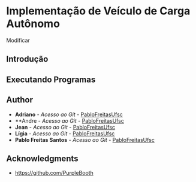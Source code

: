 # Implementação de Veículo de Carga Autônomo

Modificar

## Introdução


## Executando Programas


## Author

-   **Adriano** - _Acesso ao Git_ - [PabloFreitasUfsc](https://github.com/PabloFreitasUfsc)
-   **Andre - _Acesso ao Git_ - [PabloFreitasUfsc](https://github.com/PabloFreitasUfsc)
-   **Jean** - _Acesso ao Git_ - [PabloFreitasUfsc](https://github.com/PabloFreitasUfsc)
-   **Lígia** - _Acesso ao Git_ - [PabloFreitasUfsc](https://github.com/PabloFreitasUfsc)
-   **Pablo Freitas Santos** - _Acesso ao Git_ - [PabloFreitasUfsc](https://github.com/PabloFreitasUfsc)


## Acknowledgments

-   <https://github.com/PurpleBooth>
